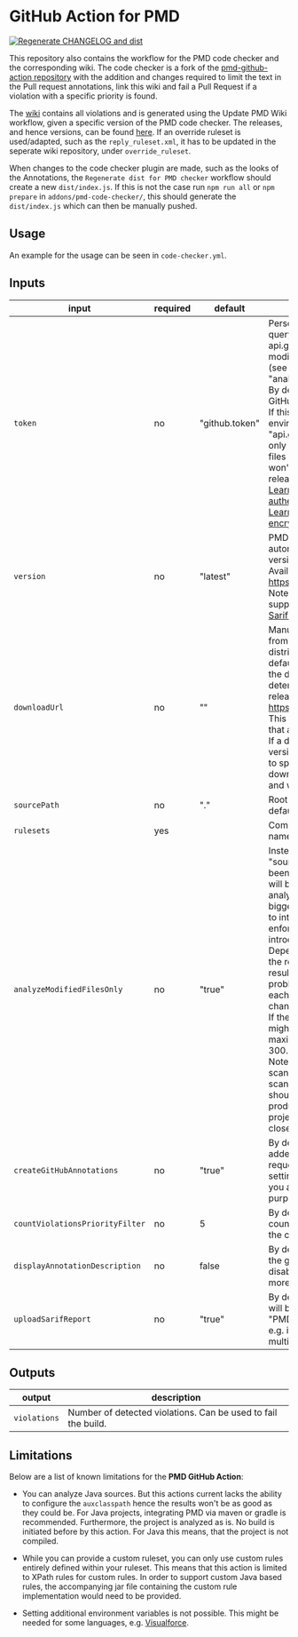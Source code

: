 # GitHub Action for PMD

[![Regenerate CHANGELOG and dist](https://github.com/vwgsfcoe/pmd-github-action/actions/workflows/generate.yml/badge.svg?branch=main)](https://github.com/vwgsfcoe/pmd-github-action/actions/workflows/generate.yml)

This repository also contains the workflow for the PMD code checker and the corresponding wiki. The code checker is a fork of the [pmd-github-action repository](https://github.com/pmd/pmd-github-action) with the addition and changes required to limit the text in the Pull request annotations, link this wiki and fail a Pull Request if a violation with a specific priority is found.

The [wiki](https://github.com/vwgsfcoe/sf-delta-deploy/wiki) contains all violations and is generated using the Update PMD Wiki workflow, given a specific version of the PMD code checker. The releases, and hence versions, can be found [here](https://github.com/pmd/pmd/releases). If an override ruleset is used/adapted, such as the `reply_ruleset.xml`, it has to be updated in the seperate wiki repository, under `override_ruleset`.

When changes to the code checker plugin are made, such as the looks of the Annotations, the `Regenerate dist for PMD checker` workflow should create a new `dist/index.js`. If this is not the case run `npm run all` or `npm prepare` in `addons/pmd-code-checker/`, this should generate the `dist/index.js` which can then be manually pushed.

## Usage

An example for the usage can be seen in `code-checker.yml`.

## Inputs

|input       |required|default|description|
|------------|---|--------|---------------|
|`token`     |no |"github.token"|Personal access token (PAT) used to query the latest PMD release via api.github.com and to determine the modified files of a push/pull request (see option "analyzeModifiedFilesOnly").<br>By default the automatic token for GitHub Actions is used.<br>If this action is used in GHES environment (e.g. the baseUrl is not "api.github.com"), then the token is only used for querying the modified files of a push/pull request. The token won't be used to query the latest PMD release.<br>[Learn more about automatic token authentication](https://docs.github.com/en/actions/security-guides/automatic-token-authentication)<br>[Learn more about creating and using encrypted secrets](https://docs.github.com/en/actions/security-guides/encrypted-secrets)|
|`version`   |no |"latest"|PMD version to use. Using "latest" automatically downloads the latest version.<br>Available versions: <https://github.com/pmd/pmd/releases><br>Note: Only PMD 6.31.0 and later is supported due to required support for [Sarif report format](https://pmd.github.io/latest/pmd_userdocs_report_formats.html#sarif).|
|`downloadUrl`|no|""      |Manually specify the download URL from where the PMD binary distribution will be downloaded. By default, this parameter is empty and the download URL is automatically determined by querying the PMD releases at <https://github.com/pmd/pmd/releases>.<br>This can be used to test PMD versions that are not official releases.<br>If a downloadUrl is specified, then the version must not be "latest". You need to specify a concrete version. The downloaded PMD won't be cached and will always be downloaded again.|
|`sourcePath`|no |"."     |Root directory for sources. Uses by default the current directory|
|`rulesets`  |yes|        |Comma separated list of ruleset names to use.|
|`analyzeModifiedFilesOnly`|no|"true"|Instead of analyze all files under "sourcePath", only the files that have been touched in a pull request or push will be analyzed. This makes the analysis faster and helps especially bigger projects which gradually want to introduce PMD. This helps in enforcing that no new code violation is introduced.<br>Depending on the analyzed language, the results might be less accurate results. At the moment, this is not a problem, as PMD mostly analyzes each file individually, but that might change in the future.<br>If the change is very big, not all files might be analyzed. Currently the maximum number of modified files is 300.<br>Note: When using PMD as a code scanner in order to create "Code scanning alerts" on GitHub, all files should be analyzed in order to produce a complete picture of the project. Otherwise alerts might get closed too soon.|
|`createGitHubAnnotations`|no|"true"|By default, all detected violations are added as annotations to the pull request. You can disable this by setting FALSE. This can be useful if you are using another tool for this purpose.|
|`countViolationsPriorityFilter`|no|5|By default, all detected violations are counted as violations. You can filter the count based on priority using this.|
|`displayAnnotationDescription`|no|false|By default, the description is shown in the github annotations. You can disable the description to make it look more sleek.|
|`uploadSarifReport`|no|"true"|By default, the generated SARIF report will be uploaded as an artifact named "PMD Report". This can be disabled, e.g. if there are multiple executions on multiple os of this action.|

## Outputs

|output      |description|
|------------|-----------|
|`violations`|Number of detected violations. Can be used to fail the build.|

## Limitations

Below are a list of known limitations for the **PMD GitHub Action**:

*   You can analyze Java sources. But this actions current lacks the ability to configure the `auxclasspath` hence
    the results won't be as good as they could be. For Java projects, integrating PMD via maven or gradle is
    recommended. Furthermore, the project is analyzed as is. No build is initiated before by this action.
    For Java this means, that the project is not compiled.

*   While you can provide a custom ruleset, you can only use custom rules entirely defined within your ruleset.
    This means that this action is limited to XPath rules for custom rules. In order to support custom Java based
    rules, the accompanying jar file containing the custom rule implementation would need to be provided.

*   Setting additional environment variables is not possible. This might be needed for some languages,
    e.g. [Visualforce](https://pmd.github.io/latest/pmd_languages_visualforce.html).
